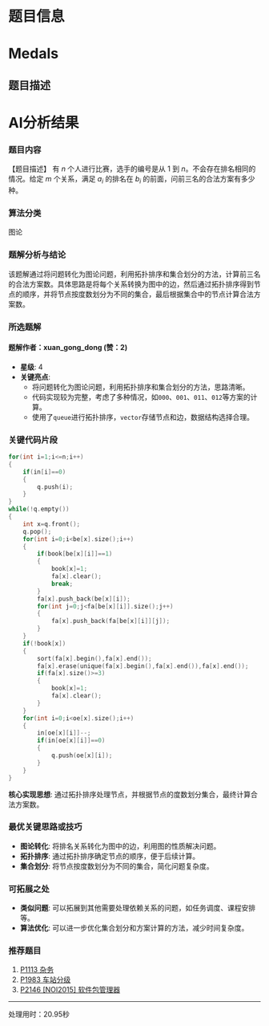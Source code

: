 # 题目信息

# Medals

## 题目描述

[problemUrl]: https://atcoder.jp/contests/snuke21/tasks/snuke21_g

# AI分析结果

### 题目内容
【题目描述】
有 $n$ 个人进行比赛，选手的编号是从 $1$ 到 $n$。不会存在排名相同的情况。给定 $m$ 个关系，满足 $a_i$ 的排名在 $b_i$ 的前面，问前三名的合法方案有多少种。

### 算法分类
图论

### 题解分析与结论
该题解通过将问题转化为图论问题，利用拓扑排序和集合划分的方法，计算前三名的合法方案数。具体思路是将每个关系转换为图中的边，然后通过拓扑排序得到节点的顺序，并将节点按度数划分为不同的集合，最后根据集合中的节点计算合法方案数。

### 所选题解
#### 题解作者：xuan_gong_dong (赞：2)
- **星级**: 4
- **关键亮点**: 
  - 将问题转化为图论问题，利用拓扑排序和集合划分的方法，思路清晰。
  - 代码实现较为完整，考虑了多种情况，如`000`、`001`、`011`、`012`等方案的计算。
  - 使用了`queue`进行拓扑排序，`vector`存储节点和边，数据结构选择合理。

### 关键代码片段
```cpp
for(int i=1;i<=n;i++)
{
    if(in[i]==0)
    {
        q.push(i);
    }
}
while(!q.empty())
{
    int x=q.front();
    q.pop();
    for(int i=0;i<be[x].size();i++)
    {
        if(book[be[x][i]]==1)
        {
            book[x]=1;
            fa[x].clear();
            break;
        }	
        fa[x].push_back(be[x][i]);
        for(int j=0;j<fa[be[x][i]].size();j++)
        {
            fa[x].push_back(fa[be[x][i]][j]);
        }
    }
    if(!book[x])
    {
        sort(fa[x].begin(),fa[x].end());
        fa[x].erase(unique(fa[x].begin(),fa[x].end()),fa[x].end());
        if(fa[x].size()>=3)
        {
            book[x]=1;
            fa[x].clear();
        }
    }
    for(int i=0;i<oe[x].size();i++)
    {
        in[oe[x][i]]--;
        if(in[oe[x][i]]==0)
        {
            q.push(oe[x][i]);
        }
    }
}
```
**核心实现思想**: 通过拓扑排序处理节点，并根据节点的度数划分集合，最终计算合法方案数。

### 最优关键思路或技巧
- **图论转化**: 将排名关系转化为图中的边，利用图的性质解决问题。
- **拓扑排序**: 通过拓扑排序确定节点的顺序，便于后续计算。
- **集合划分**: 将节点按度数划分为不同的集合，简化问题复杂度。

### 可拓展之处
- **类似问题**: 可以拓展到其他需要处理依赖关系的问题，如任务调度、课程安排等。
- **算法优化**: 可以进一步优化集合划分和方案计算的方法，减少时间复杂度。

### 推荐题目
1. [P1113 杂务](https://www.luogu.com.cn/problem/P1113)
2. [P1983 车站分级](https://www.luogu.com.cn/problem/P1983)
3. [P2146 [NOI2015] 软件包管理器](https://www.luogu.com.cn/problem/P2146)

---
处理用时：20.95秒